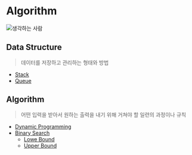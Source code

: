 # Algorithm

![생각하는 사람](https://t4.daumcdn.net/thumb/R720x0/?fname=http://t1.daumcdn.net/brunch/service/user/21n9/image/8WGiZyIhJcka7nkc3Mou-LK1Ud0.gif)

## Data Structure

> 데이터를 저장하고 관리하는 형태와 방법

- [Stack]()
- [Queue]()

## Algorithm

> 어떤 입력을 받아서 원하는 출력을 내기 위해 거쳐야 할 일련의 과정이나 규칙

- [Dynamic Programming]()
- [Binary Search]()
  - [Lowe Bound]()
  - [Upper Bound]()
